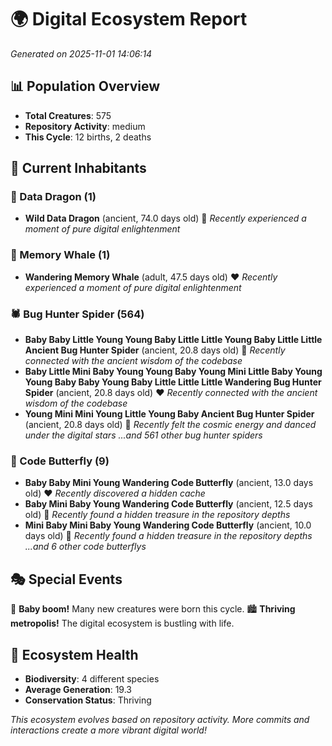 # 🌍 Digital Ecosystem Report
*Generated on 2025-11-01 14:06:14*

## 📊 Population Overview
- **Total Creatures**: 575
- **Repository Activity**: medium
- **This Cycle**: 12 births, 2 deaths

## 👥 Current Inhabitants

### 🐉 Data Dragon (1)
- **Wild Data Dragon** (ancient, 74.0 days old) 💛
  *Recently experienced a moment of pure digital enlightenment*

### 🐋 Memory Whale (1)
- **Wandering Memory Whale** (adult, 47.5 days old) ❤️
  *Recently experienced a moment of pure digital enlightenment*

### 🕷️ Bug Hunter Spider (564)
- **Baby Baby Little Young Young Baby Little Little Young Baby Little Little Ancient Bug Hunter Spider** (ancient, 20.8 days old) 💛
  *Recently connected with the ancient wisdom of the codebase*
- **Baby Little Mini Baby Young Young Baby Young Mini Little Baby Young Young Baby Baby Young Baby Little Little Little Wandering Bug Hunter Spider** (ancient, 20.8 days old) ❤️
  *Recently connected with the ancient wisdom of the codebase*
- **Young Mini Mini Young Little Young Baby Ancient Bug Hunter Spider** (ancient, 20.8 days old) 💛
  *Recently felt the cosmic energy and danced under the digital stars*
  *...and 561 other bug hunter spiders*

### 🦋 Code Butterfly (9)
- **Baby Baby Mini Young Wandering Code Butterfly** (ancient, 13.0 days old) ❤️
  *Recently discovered a hidden cache*
- **Baby Mini Baby Young Wandering Code Butterfly** (ancient, 12.5 days old) 💛
  *Recently found a hidden treasure in the repository depths*
- **Mini Baby Mini Baby Young Wandering Code Butterfly** (ancient, 10.0 days old) 💚
  *Recently found a hidden treasure in the repository depths*
  *...and 6 other code butterflys*

## 🎭 Special Events

🎉 **Baby boom!** Many new creatures were born this cycle.
🏙️ **Thriving metropolis!** The digital ecosystem is bustling with life.

## 🔬 Ecosystem Health
- **Biodiversity**: 4 different species
- **Average Generation**: 19.3
- **Conservation Status**: Thriving

*This ecosystem evolves based on repository activity. More commits and interactions create a more vibrant digital world!*